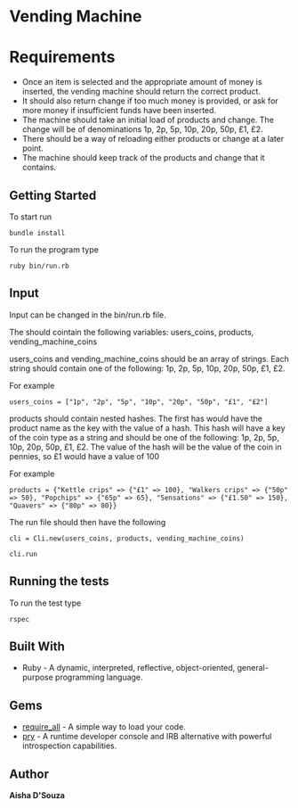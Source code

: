 # Vending Machine

# Requirements

- Once an item is selected and the appropriate amount of money is inserted, the vending
  machine should return the correct product.
- It should also return change if too much money is provided, or ask for more money if
  insufficient funds have been inserted.
- The machine should take an initial load of products and change. The change will be of
  denominations 1p, 2p, 5p, 10p, 20p, 50p, £1, £2.
- There should be a way of reloading either products or change at a later point.
- The machine should keep track of the products and change that it contains.

## Getting Started

To start run

```
bundle install
```

To run the program type

```
ruby bin/run.rb
```

## Input

Input can be changed in the bin/run.rb file.

The should cointain the following variables: users_coins, products, vending_machine_coins

users_coins and vending_machine_coins should be an array of strings. Each string should contain one of the following: 1p, 2p, 5p, 10p, 20p, 50p, £1, £2.

For example

```
users_coins = ["1p", "2p", "5p", "10p", "20p", "50p", "£1", "£2"]
```

products should contain nested hashes. The first has would have the product name as the key with the value of a hash. This hash will have a key of the coin type as a string and should be one of the following: 1p, 2p, 5p, 10p, 20p, 50p, £1, £2. The value of the hash will be the value of the coin in pennies, so £1 would have a value of 100

For example

```
products = {"Kettle crips" => {"£1" => 100}, "Walkers crips" => {"50p" => 50}, "Popchips" => {"65p" => 65}, "Sensations" => {"£1.50" => 150}, "Quavers" => {"80p" => 80}}
```

The run file should then have the following

```
cli = Cli.new(users_coins, products, vending_machine_coins)

cli.run
```

## Running the tests

To run the test type

```
rspec
```

## Built With

- Ruby - A dynamic, interpreted, reflective, object-oriented, general-purpose programming language.

## Gems

- [require_all](https://github.com/jarmo/require_all) - A simple way to load your code.
- [pry](https://github.com/pry/pry) - A runtime developer console and IRB alternative with powerful introspection capabilities.

## Author

**Aisha D'Souza**
